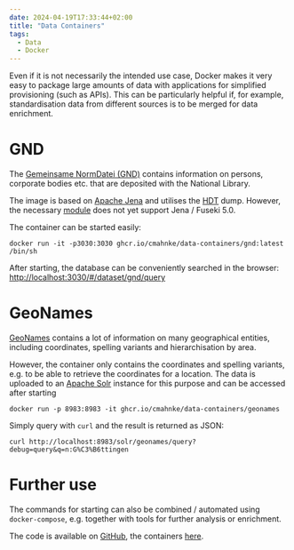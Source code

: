 ```yaml
---
date: 2024-04-19T17:33:44+02:00
title: "Data Containers"
tags:
  - Data
  - Docker
---
```


Even if it is not necessarily the intended use case, Docker makes it very easy to package large amounts of data with applications for simplified provisioning (such as APIs). This can be particularly helpful if, for example, standardisation data from different sources is to be merged for data enrichment.
<!--more-->

# GND

The [Gemeinsame NormDatei (GND)](https://www.dnb.de/EN/Professionell/Standardisierung/GND/gnd_node.html) contains information on persons, corporate bodies etc. that are deposited with the National Library.

The image is based on [Apache Jena](https://jena.apache.org/) and utilises the [HDT](https://www.rdfhdt.org/) dump. However, the necessary [module](https://github.com/rdfhdt/hdt-java) does not yet support Jena / Fuseki 5.0.

The container can be started easily:

```
docker run -it -p3030:3030 ghcr.io/cmahnke/data-containers/gnd:latest /bin/sh
```

After starting, the database can be conveniently searched in the browser: [http://localhost:3030/#/dataset/gnd/query](http://localhost:3030/#/dataset/gnd/query)

# GeoNames

[GeoNames](https://www.geonames.org/) contains a lot of information on many geographical entities, including coordinates, spelling variants and hierarchisation by area.

However, the container only contains the coordinates and spelling variants, e.g. to be able to retrieve the coordinates for a location. The data is uploaded to an [Apache Solr](https://solr.apache.org/) instance for this purpose and can be accessed after starting

```
docker run -p 8983:8983 -it ghcr.io/cmahnke/data-containers/geonames
```

Simply query with `curl` and the result is returned as JSON:

```
curl http://localhost:8983/solr/geonames/query?debug=query&q=n:G%C3%B6ttingen
```

# Further use

The commands for starting can also be combined / automated using `docker-compose`, e.g. together with tools for further analysis or enrichment.

The code is available on [GitHub](https://github.com/cmahnke/data-containers), the containers [here](https://github.com/cmahnke?tab=packages&repo_name=data-containers).
